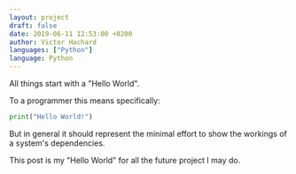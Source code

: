 ```yaml
---
layout: project
draft: false
date: 2019-06-11 12:53:00 +0200
author: Victor Hachard
languages: ["Python"]
language: Python
---
```


All things start with a "Hello World".

To a programmer this means specifically:

```py
print("Hello World!")
```

But in general it should represent the minimal effort to show the workings of a
system's dependencies.

This post is my "Hello World" for all the future project I may do.
